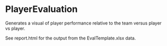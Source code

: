 # PlayerEvaluation

Generates a visual of player performance relative to the team versus player vs player.

See report.html for the output from the EvalTemplate.xlsx data.